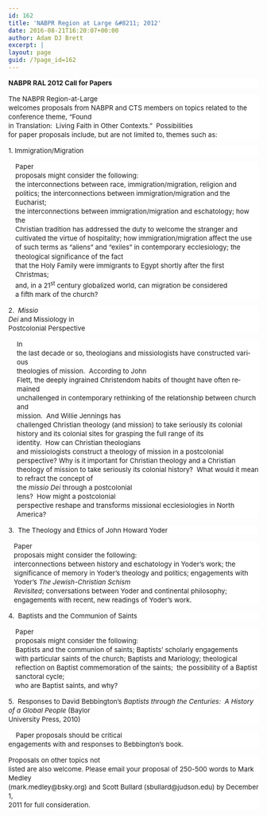 ```yaml
---
id: 162
title: 'NABPR Region at Large &#8211; 2012'
date: 2016-08-21T16:20:07+00:00
author: Adam DJ Brett
excerpt: |
layout: page
guid: /?page_id=162
---
```

<p style="line-height: 135%; background: white;">
  <b><span lang="EN-GB" style="font-size: 10.0pt; line-height: 135%;">NABPR RAL 2012 Call for Papers</span></b>
</p>

<p style="line-height: 135%; background: white;">
  <span lang="EN-GB" style="font-size: 10.0pt; line-height: 135%;">The NABPR Region-at-Large<br /> welcomes proposals from NABPR and CTS members on topics related to the<br /> conference theme, </span><span style="font-size: 10.0pt; line-height: 135%;">&#8220;Found<br /> in Translation:  Living Faith in Other Contexts.&#8221;  </span><span lang="EN-GB" style="font-size: 10.0pt; line-height: 135%;">Possibilities<br /> for paper proposals include, but are not limited to, themes such as:</span>
</p>

<p style="line-height: 135%; background: white;">
  <span lang="EN-GB" style="font-size: 10.0pt; line-height: 135%;">1. Immigration/Migration</span>
</p>

<p style="margin-left: 10.5pt; line-height: 135%; background: white;">
  <span lang="EN-GB" style="font-size: 10.0pt; line-height: 135%;">Paper<br /> proposals might consider the following:<br /> the interconnections between race, immigration/migration, religion and<br /> politics; the interconnections between immigration/migration and the Eucharist;<br /> the interconnections between immigration/migration and eschatology; how the<br /> Christian tradition has addressed the duty to welcome the stranger and<br /> cultivated the virtue of hospitality; how immigration/migration affect the use<br /> of such terms as “aliens” and “exiles” in contemporary ecclesiology;</span> <span style="font-size: 10.0pt; line-height: 135%;">the theological significance of the fact<br /> that the Holy Family were immigrants to Egypt shortly after the first Christmas;</span><span lang="EN-GB" style="font-size: 10.0pt; line-height: 135%;"><br /> and, in a 21<sup>st</sup> century globalized world, can migration be considered<br /> a fifth mark of the church?</span>
</p>

<p style="line-height: 135%; background: white;">
  <span lang="EN-GB" style="font-size: 10.0pt; line-height: 135%;">2.  <i>Missio<br /> Dei<b> </b></i>and<b><i> </i></b>Missiology in<br /> Postcolonial Perspective</span>
</p>

<p style="margin-left: 12.75pt; line-height: 135%; background: white;">
  <span lang="EN-GB" style="font-size: 10.0pt; line-height: 135%;">In<br /> the last decade or so, theologians and missiologists have constructed various<br /> theologies of mission.  According to John<br /> Flett, the deeply ingrained Christendom habits of thought have often remained<br /> unchallenged in contemporary rethinking of the relationship between church and<br /> mission.  And Willie Jennings has<br /> challenged Christian theology (and mission) to take seriously its colonial<br /> history and its colonial sites for grasping the full range of its<br /> identity.  How can Christian theologians<br /> and missiologists construct a theology of mission in a postcolonial<br /> perspective? Why is it important for Christian theology and a Christian<br /> theology of mission to take seriously its colonial history?  What would it mean to refract the concept of<br /> the <i>missio Dei</i> through a postcolonial<br /> lens?  How might a postcolonial<br /> perspective reshape and transforms missional ecclesiologies in North America?</span>
</p>

<p style="line-height: 135%; background: white;">
  <span lang="EN-GB" style="font-size: 10.0pt; line-height: 135%;">3.  The Theology and Ethics of John Howard Yoder</span>
</p>

<p style="margin-left: 8.25pt; line-height: 135%; background: white;">
  <span lang="EN-GB" style="font-size: 10.0pt; line-height: 135%;">Paper<br /> proposals might consider the following:<br /> interconnections between history and eschatology in Yoder’s work; the<br /> significance of memory in Yoder’s theology and politics; engagements with<br /> Yoder’s <i>The Jewish-Christian Schism<br /> Revisited</i>; conversations between Yoder and continental philosophy;<br /> engagements with recent, new readings of Yoder’s work. </span>
</p>

<p style="line-height: 135%; background: white;">
  <span lang="EN-GB" style="font-size: 10.0pt; line-height: 135%;">4.  Baptists and the Communion of Saints</span>
</p>

<p style="margin-left: 10.5pt; line-height: 135%; background: white;">
  <span lang="EN-GB" style="font-size: 10.0pt; line-height: 135%;">Paper<br /> proposals might consider the following:<br /> Baptists and the communion of saints; Baptists’ scholarly engagements<br /> with particular saints of the church; Baptists and Mariology; theological<br /> reflection on Baptist commemoration of the saints;  the possibility of a Baptist sanctoral cycle;<br /> who are Baptist saints, and why?</span>
</p>

<p style="line-height: 135%; background: white;">
  <span lang="EN-GB" style="font-size: 10.0pt; line-height: 135%;">5.  Responses to David Bebbington’s <i>Baptists through the Centuries:  A History of a Global People </i>(Baylor<br /> University Press, 2010)</span>
</p>

<p style="line-height: 135%; background: white;">
  <span lang="EN-GB" style="font-size: 10.0pt; line-height: 135%;">    Paper proposals should be critical<br /> engagements with and responses to Bebbington’s book.</span>
</p>

<p style="line-height: 135%; background: white;">
  <span lang="EN-GB" style="font-size: 10.0pt; line-height: 135%;">Proposals on other topics not<br /> listed are also welcome. Please email your proposal of 250-500 words to Mark Medley<br /> (mark.medley@bsky.org) and Scott Bullard (sbullard@judson.edu) by December 1,<br /> 2011 for full consideration.</span>
</p>

<span style="font-size: 10.0pt; line-height: 115%; font-family: Times New Roman;"> </span>